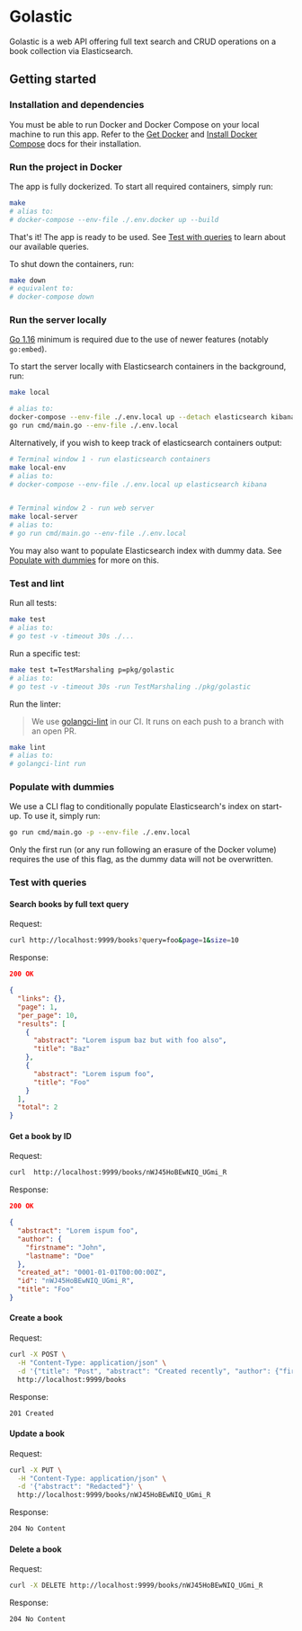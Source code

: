 # Golastic

Golastic is a web API offering full text search and CRUD operations on a book collection via Elasticsearch.

## Getting started

### Installation and dependencies

You must be able to run Docker and Docker Compose on your local machine to run this app. Refer to the [Get Docker](https://docs.docker.com/get-docker/) and [Install Docker Compose](https://docs.docker.com/compose/install/) docs for their installation.

### Run the project in Docker

The app is fully dockerized. To start all required containers, simply run:

```sh
make
# alias to:
# docker-compose --env-file ./.env.docker up --build
```

That's it! The app is ready to be used.
See [Test with queries](#test-with-queries) to learn about our available queries.

To shut down the containers, run:

```sh
make down
# equivalent to:
# docker-compose down
```

### Run the server locally

[Go 1.16](https://golang.org/doc/install) minimum is required due to the use of newer features (notably `go:embed`).

To start the server locally with Elasticsearch containers in the background, run:

```sh
make local

# alias to:
docker-compose --env-file ./.env.local up --detach elasticsearch kibana && \
go run cmd/main.go --env-file ./.env.local
```

Alternatively, if you wish to keep track of elasticsearch containers output:

```sh
# Terminal window 1 - run elasticsearch containers
make local-env
# alias to:
# docker-compose --env-file ./.env.local up elasticsearch kibana


# Terminal window 2 - run web server
make local-server
# alias to:
# go run cmd/main.go --env-file ./.env.local
```

You may also want to populate Elasticsearch index with dummy data. See [Populate with dummies](#populate-with-dummies) for more on this.

### Test and lint

Run all tests:

```sh
make test
# alias to:
# go test -v -timeout 30s ./...
```

Run a specific test:

```sh
make test t=TestMarshaling p=pkg/golastic
# alias to:
# go test -v -timeout 30s -run TestMarshaling ./pkg/golastic
```

Run the linter:

> We use [golangci-lint](https://golangci-lint.run/) in our CI. It runs on each push to a branch with an open PR.

```sh
make lint
# alias to:
# golangci-lint run
```

### Populate with dummies

We use a CLI flag to conditionally populate Elasticsearch's index on start-up. To use it, simply run:

```sh
go run cmd/main.go -p --env-file ./.env.local
```

Only the first run (or any run following an erasure of the Docker volume) requires the use of this flag, as the dummy data will not be overwritten.

### Test with queries

#### Search books by full text query

Request:

```sh
curl http://localhost:9999/books?query=foo&page=1&size=10
```

Response:

```json
200 OK

{
  "links": {},
  "page": 1,
  "per_page": 10,
  "results": [
    {
      "abstract": "Lorem ispum baz but with foo also",
      "title": "Baz"
    },
    {
      "abstract": "Lorem ispum foo",
      "title": "Foo"
    }
  ],
  "total": 2
}
```

#### Get a book by ID

Request:

```sh
curl  http://localhost:9999/books/nWJ45HoBEwNIQ_UGmi_R
```

Response:

```json
200 OK

{
  "abstract": "Lorem ispum foo",
  "author": {
    "firstname": "John",
    "lastname": "Doe"
  },
  "created_at": "0001-01-01T00:00:00Z",
  "id": "nWJ45HoBEwNIQ_UGmi_R",
  "title": "Foo"
}
```

#### Create a book

Request:

```sh
curl -X POST \
  -H "Content-Type: application/json" \
  -d '{"title": "Post", "abstract": "Created recently", "author": {"firstname": "User", "lastname": "User"}}' \
  http://localhost:9999/books
```

Response:

```txt
201 Created
```

#### Update a book

Request:

```sh
curl -X PUT \
  -H "Content-Type: application/json" \
  -d '{"abstract": "Redacted"}' \
  http://localhost:9999/books/nWJ45HoBEwNIQ_UGmi_R
```

Response:

```txt
204 No Content
```

#### Delete a book

Request:

```sh
curl -X DELETE http://localhost:9999/books/nWJ45HoBEwNIQ_UGmi_R
```

Response:

```txt
204 No Content
```
